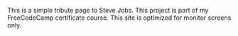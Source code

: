 This is a simple tribute page to Steve Jobs. This project is part of my FreeCodeCamp certificate course.
This site is optimized for monitor screens only.
